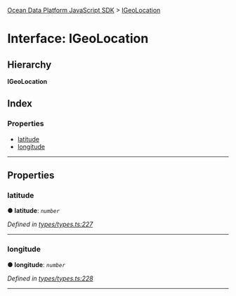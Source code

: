 [Ocean Data Platform JavaScript SDK](../README.md) > [IGeoLocation](../interfaces/igeolocation.md)

# Interface: IGeoLocation

## Hierarchy

**IGeoLocation**

## Index

### Properties

* [latitude](igeolocation.md#latitude)
* [longitude](igeolocation.md#longitude)

---

## Properties

<a id="latitude"></a>

###  latitude

**● latitude**: *`number`*

*Defined in [types/types.ts:227](https://github.com/C4IROcean/ODP-sdk-js/blob/7cb7662/source/types/types.ts#L227)*

___
<a id="longitude"></a>

###  longitude

**● longitude**: *`number`*

*Defined in [types/types.ts:228](https://github.com/C4IROcean/ODP-sdk-js/blob/7cb7662/source/types/types.ts#L228)*

___

